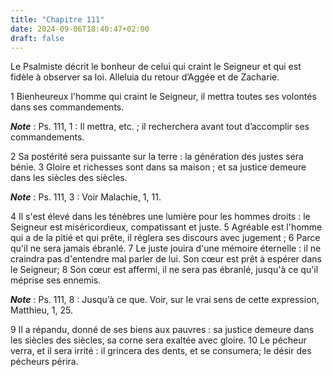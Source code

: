 ```yaml
---
title: "Chapitre 111"
date: 2024-09-06T18:40:47+02:00
draft: false
---
```



Le Psalmiste décrit le bonheur de celui qui craint le Seigneur et qui est fidèle à observer sa loi.
Alleluia du retour d’Aggée et de Zacharie.


1 Bienheureux l'homme qui craint le Seigneur, il mettra toutes ses volontés dans ses commandements.

***Note*** :  Ps. 111, 1 : Il mettra, etc. ; il recherchera avant tout d’accomplir ses commandements.


2 Sa postérité sera puissante sur la terre : la génération des justes sera bénie. 3 Gloire et richesses sont dans sa maison ; et sa justice demeure dans les siècles des siècles.

***Note*** :  Ps. 111, 3 : Voir Malachie, 1, 11.

4 Il s'est élevé dans les ténèbres une lumière pour les hommes droits : le Seigneur est miséricordieux, compatissant et juste. 5 Agréable est l'homme qui a de la pitié et qui prête, il réglera ses discours avec jugement ; 6 Parce qu'il ne sera jamais ébranlé. 7 Le juste jouira d'une mémoire éternelle : il ne craindra pas d'entendre mal parler de lui. Son cœur est prêt à espérer dans le Seigneur; 8 Son cœur est affermi, il ne sera pas ébranlé, jusqu'à ce qu'il méprise ses ennemis.

***Note*** :  Ps. 111, 8 : Jusqu’à ce que. Voir, sur le vrai sens de cette expression, Matthieu, 1, 25.

9 Il a répandu, donné de ses biens aux pauvres : sa justice demeure dans les siècles des siècles, sa corne sera exaltée avec gloire. 10 Le pécheur verra, et il sera irrité : il grincera des dents, et se consumera; le désir des pécheurs périra.

